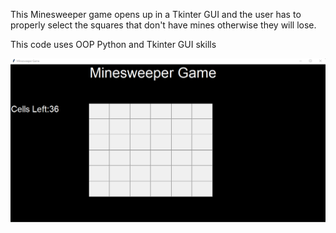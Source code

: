 This Minesweeper game opens up in a Tkinter GUI and the user has to properly select the squares that don't have mines otherwise they will lose.

This code uses OOP Python and Tkinter GUI skills

![img.png](img.png)